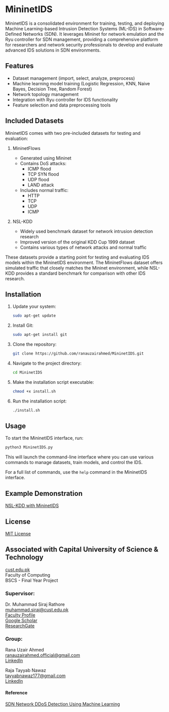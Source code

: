 # MininetIDS

MininetIDS is a consolidated environment for training, testing, and deploying Machine Learning-based Intrusion Detection Systems (ML-IDS) in Software-Defined Networks (SDN). It leverages Mininet for network emulation and the Ryu controller for SDN management, providing a comprehensive platform for researchers and network security professionals to develop and evaluate advanced IDS solutions in SDN environments.

## Features

- Dataset management (import, select, analyze, preprocess)
- Machine learning model training (Logistic Regression, KNN, Naive Bayes, Decision Tree, Random Forest)
- Network topology management
- Integration with Ryu controller for IDS functionality
- Feature selection and data preprocessing tools

## Included Datasets

MininetIDS comes with two pre-included datasets for testing and evaluation:

1. MininetFlows
   - Generated using Mininet
   - Contains DoS attacks:
     - ICMP flood
     - TCP SYN flood
     - UDP flood
     - LAND attack
   - Includes normal traffic:
     - HTTP
     - TCP
     - UDP
     - ICMP

2. NSL-KDD
   - Widely used benchmark dataset for network intrusion detection research
   - Improved version of the original KDD Cup 1999 dataset
   - Contains various types of network attacks and normal traffic

These datasets provide a starting point for testing and evaluating IDS models within the MininetIDS environment. The MininetFlows dataset offers simulated traffic that closely matches the Mininet environment, while NSL-KDD provides a standard benchmark for comparison with other IDS research.
## Installation

1. Update your system:
   ```bash
   sudo apt-get update

3. Install Git:
   ```bash
   sudo apt-get install git

5. Clone the repository:
   ```bash
   git clone https://github.com/ranauzairahmed/MininetIDS.git

7. Navigate to the project directory:
   ```bash
   cd MininetIDS

9. Make the installation script executable:
    ```bash
   chmod +x install.sh

11. Run the installation script:
    ```bash
    ./install.sh

## Usage

To start the MininetIDS interface, run:
```bash
python3 MininetIDS.py
```

This will launch the command-line interface where you can use various commands to manage datasets, train models, and control the IDS.

For a full list of commands, use the `help` command in the MininetIDS interface.

## Example Demonstration
[NSL-KDD with MininetIDS](https://drive.google.com/file/d/1ZEJXnq1i4ojhsLwCxiel0xxOfYbzm3Hq/view?usp=sharing)

## License

[MIT License](LICENSE)

## Associated with Capital University of Science & Technology

[cust.edu.pk](https://cust.edu.pk)  
Faculty of Computing  
BSCS - Final Year Project  

### Supervisor:
Dr. Muhammad Siraj Rathore  
muhammad.siraj@cust.edu.pk  
[Faculty Profile](https://cust.edu.pk/our_team/dr-m-siraj-rathore/)  
[Google Scholar](https://scholar.google.com/citations?user=SX-lTOAAAAAJ&hl=en)  
[ResearchGate](https://www.researchgate.net/profile/Muhammad-Rathore-2)  

### Group:
Rana Uzair Ahmed  
ranauzairahmed.official@gmail.com  
[LinkedIn](https://www.linkedin.com/in/ranauzairahmed/)  

Raja Tayyab Nawaz  
tayyabnawaz177@gmail.com  
[LinkedIn](https://www.linkedin.com/in/rajatayyabnawaz177/)  


#### Reference
[SDN Network DDoS Detection Using Machine Learning](https://github.com/dz43developer/sdn-network-ddos-detection-using-machine-learning)
